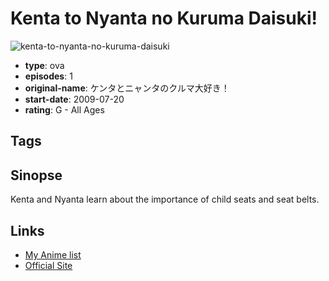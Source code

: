 # Kenta to Nyanta no Kuruma Daisuki!

![kenta-to-nyanta-no-kuruma-daisuki](https://cdn.myanimelist.net/images/anime/2/84775.jpg)

-   **type**: ova
-   **episodes**: 1
-   **original-name**: ケンタとニャンタのクルマ大好き！
-   **start-date**: 2009-07-20
-   **rating**: G - All Ages

## Tags

## Sinopse

Kenta and Nyanta learn about the importance of child seats and seat belts.

## Links

-   [My Anime list](https://myanimelist.net/anime/35163/Kenta_to_Nyanta_no_Kuruma_Daisuki)
-   [Official Site](http://www.optical.jp/dvd/traffic_detail.html)
